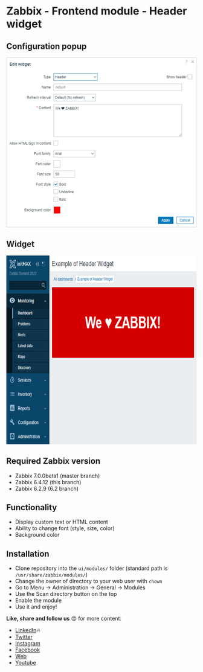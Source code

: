 # Zabbix - Frontend module - Header widget

## Configuration popup

<img src="img/header-widget-configuration-popup.png" width="525" height="450" />

## Widget

<img src="img/header-widget-example.png" width="700" height="500" />

## Required Zabbix version

 - Zabbix 7.0.0beta1 (master branch)
 - Zabbix 6.4.12 (this branch)
 - Zabbix 6.2.9 (6.2 branch)

## Functionality

 - Display custom text or HTML content
 - Ability to change font (style, size, color)
 - Background color

## Installation

- Clone repository into the `ui/modules/` folder (standard path is `/usr/share/zabbix/modules/`)
- Change the owner of directory to your web user with `chown`
- Go to Menu -> Administration -> General -> Modules
- Use the Scan directory button on the top
- Enable the module
- Use it and enjoy!

**Like, share and follow us** 😍 for more content:  
- [LinkedIn](https://www.linkedin.com/company/initmax/)🔥
- [Twitter](https://twitter.com/initmax)
- [Instagram](https://www.instagram.com/initmax/)
- [Facebook](https://www.facebook.com/initmax)
- [Web](https://www.initmax.cz/) 
- [Youtube](https://www.youtube.com/@initmax1) 
